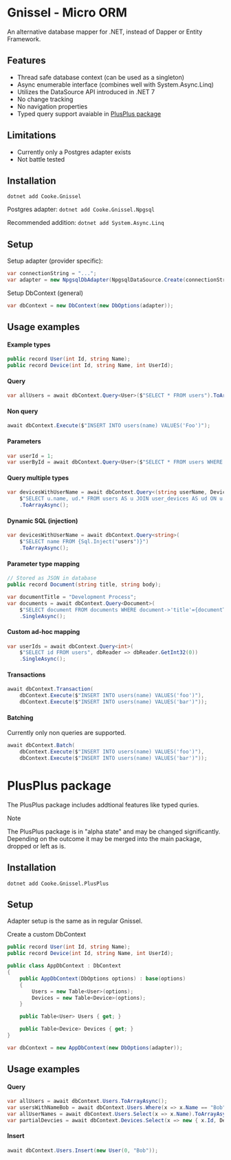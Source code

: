 # Gnissel - Micro ORM

An alternative database mapper for .NET, instead of Dapper or Entity Framework.

## Features

- Thread safe database context (can be used as a singleton)
- Async enumerable interface (combines well with System.Async.Linq)
- Utilizes the DataSource API introduced in .NET 7
- No change tracking
- No navigation properties
- Typed query support avaiable in [PlusPlus package](#plusplus-package)

## Limitations

- Currently only a Postgres adapter exists
- Not battle tested

## Installation

`dotnet add Cooke.Gnissel`

Postgres adapter:
`dotnet add Cooke.Gnissel.Npgsql`

Recommended addition:
`dotnet add System.Async.Linq`

## Setup

Setup adapter (provider specific):

```csharp
var connectionString = "...";
var adapter = new NpgsqlDbAdapter(NpgsqlDataSource.Create(connectionString));
```

Setup DbContext (general)

```csharp
var dbContext = new DbContext(new DbOptions(adapter));
```

## Usage examples

#### Example types

```csharp
public record User(int Id, string Name);
public record Device(int Id, string Name, int UserId);
```

#### Query

```csharp
var allUsers = await dbContext.Query<User>($"SELECT * FROM users").ToArrayAsync();
```

#### Non query

```csharp
await dbContext.Execute($"INSERT INTO users(name) VALUES('Foo')");
```

#### Parameters

```csharp
var userId = 1;
var userById = await dbContext.Query<User>($"SELECT * FROM users WHERE id={userId}").SingleAsync();
```

#### Query multiple types

```csharp
var devicesWithUserName = await dbContext.Query<(string userName, Device device)>(
    $"SELECT u.name, ud.* FROM users AS u JOIN user_devices AS ud ON u.id=ud.user_id")
    .ToArrayAsync();
```

#### Dynamic SQL (injection)

```csharp
var devicesWithUserName = await dbContext.Query<string>(
    $"SELECT name FROM {Sql.Inject("users")}")
    .ToArrayAsync();
```

#### Parameter type mapping

```csharp
// Stored as JSON in database
public record Document(string title, string body);
```

```csharp
var documentTitle = "Development Process";
var documents = await dbContext.Query<Document>(
    $"SELECT document FROM documents WHERE document->'title'={documentTitle:jsonb}")
    .SingleAsync();
```

#### Custom ad-hoc mapping

```csharp
var userIds = await dbContext.Query<int>(
    $"SELECT id FROM users", dbReader => dbReader.GetInt32(0))
    .SingleAsync();
```

#### Transactions

```csharp
await dbContext.Transaction(
    dbContext.Execute($"INSERT INTO users(name) VALUES('foo')"),
    dbContext.Execute($"INSERT INTO users(name) VALUES('bar')"));
```

#### Batching

Currently only non queries are supported.

```csharp
await dbContext.Batch(
    dbContext.Execute($"INSERT INTO users(name) VALUES('foo')"),
    dbContext.Execute($"INSERT INTO users(name) VALUES('bar')"));
```

# PlusPlus package

The PlusPlus package includes addtional features like typed quries.

> [!NOTE]
> The PlusPlus package is in "alpha state" and may be changed significantly. Depending on the outcome it may be merged into the main package, dropped or left as is.

## Installation
`dotnet add Cooke.Gnissel.PlusPlus`

## Setup
Adapter setup is the same as in regular Gnissel.

Create a custom DbContext

```csharp
public record User(int Id, string Name);
public record Device(int Id, string Name, int UserId);

public class AppDbContext : DbContext
{
    public AppDbContext(DbOptions options) : base(options)
    {
        Users = new Table<User>(options);
        Devices = new Table<Device>(options);
    }

    public Table<User> Users { get; }

    public Table<Device> Devices { get; }
}
```

```csharp
var dbContext = new AppDbContext(new DbOptions(adapter));
```

## Usage examples

#### Query

```csharp
var allUsers = await dbContext.Users.ToArrayAsync();
var usersWithNameBob = await dbContext.Users.Where(x => x.Name == "Bob").ToArrayAsync();
var allUserNames = await dbContext.Users.Select(x => x.Name).ToArrayAsync();
var partialDevcies = await dbContext.Devices.Select(x => new { x.Id, DeviceName = x.Name }).ToArrayAsync();
```

#### Insert

```csharp
await dbContext.Users.Insert(new User(0, "Bob"));
```
